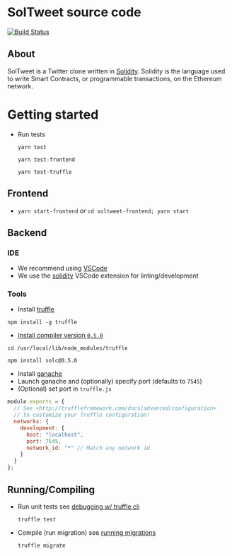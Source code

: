 # SolTweet source code

[![Build Status](https://travis-ci.com/insghost/soltweet.svg?branch=master)](https://travis-ci.com/insghost/soltweet)

## About
SolTweet is a Twitter clone written in [Solidity](https://solidity.readthedocs.io/en/v0.5.1/). Solidity is the language used to write Smart Contracts, or programmable transactions, on the Ethereum network.

# Getting started

- Run tests

  `yarn test`

  `yarn test-frontend`

  `yarn test-truffle`

## Frontend

- `yarn start-frontend` *or* `cd soltweet-frontend; yarn start`

## Backend

### IDE
- We recommend using [VSCode](https://code.visualstudio.com/)
- We use the [solidity](https://marketplace.visualstudio.com/items?itemName=juanblanco.solidity) VSCode extension for linting/development

### Tools
- Install [truffle](https://truffleframework.com/docs/truffle/overview)

`npm install -g truffle`

- [Install compiler version `0.5.0`](https://ethereum.stackexchange.com/a/26485)

`cd /usr/local/lib/node_modules/truffle`

`npm install solc@0.5.0`

- Install [ganache](https://truffleframework.com/ganache)
- Launch ganache and (optionally) specify port (defaults to `7545`)
- (Optional) set port in `truffle.js`
```JavaScript
module.exports = {
  // See <http://truffleframework.com/docs/advanced/configuration>
  // to customize your Truffle configuration!
  networks: {
    development: {
      host: "localhost",
      port: 7545,
      network_id: "*" // Match any network id
    }
  }
};
```

## Running/Compiling
- Run unit tests see [debugging w/ truffle cli](https://www.sitepoint.com/debugging-with-truffle-cli/)

  `truffle test`

- Compile (run migration) see [running migrations](https://truffleframework.com/docs/truffle/getting-started/running-migrations)

  `truffle migrate`
